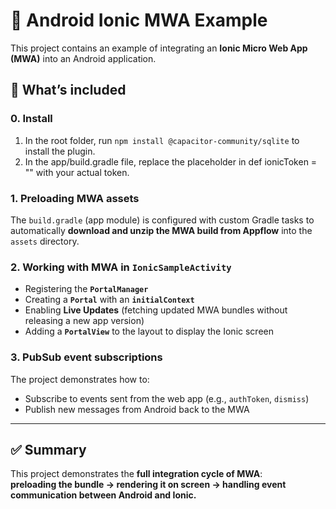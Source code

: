 # 📱 Android Ionic MWA Example

This project contains an example of integrating an **Ionic Micro Web App (MWA)** into an Android application.

## 🔑 What’s included

### 0. Install
1. In the root folder, run `npm install @capacitor-community/sqlite` to install the plugin.
2. In the app/build.gradle file, replace the placeholder in
def ionicToken = ""
with your actual token.

### 1. Preloading MWA assets
The `build.gradle` (app module) is configured with custom Gradle tasks to automatically **download and unzip the MWA build from Appflow** into the `assets` directory.

### 2. Working with MWA in `IonicSampleActivity`
- Registering the **`PortalManager`**
- Creating a **`Portal`** with an **`initialContext`**
- Enabling **Live Updates** (fetching updated MWA bundles without releasing a new app version)
- Adding a **`PortalView`** to the layout to display the Ionic screen

### 3. PubSub event subscriptions
The project demonstrates how to:
- Subscribe to events sent from the web app (e.g., `authToken`, `dismiss`)
- Publish new messages from Android back to the MWA

---

## ✅ Summary
This project demonstrates the **full integration cycle of MWA**:  
**preloading the bundle → rendering it on screen → handling event communication between Android and Ionic.**
